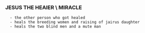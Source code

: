 ### JESUS THE HEAlER \ MIRACLE
      - the other person who got healed
      - heals the breeding women and raising of jairus daughter
      - heals the two blind men and a mute man
